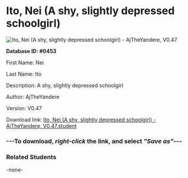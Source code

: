 # Ito, Nei (A shy, slightly depressed schoolgirl)

<img src="Files/Ito, Nei (A shy, slightly depressed schoolgirl).png" title="Ito, Nei (A shy, slightly depressed schoolgirl) - AjTheYandere, V0.47">

**Database ID: #0453**

First Name: Nei

Last Name: Ito

Description: A shy, slightly depressed schoolgirl

Author: AjTheYandere

Version: V0.47

Download link: <a href="https://raw.githubusercontent.com/Arbiter1223/Daigaku-Gurashi-Custom-Students/master/Files/Student Files/Ito%2C%20Nei%20(A%20shy%2C%20slightly%20depressed%20schoolgirl)%20-%20AjTheYandere%2C%20V0.47.student">Ito, Nei (A shy, slightly depressed schoolgirl) - AjTheYandere, V0.47.student</a>

### ---**To download, _right-click_ the link, and select _"Save as"_**---

### Related Students

-none-
